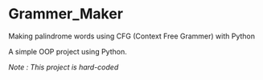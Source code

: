 # Grammer_Maker
Making palindrome words using CFG (Context Free Grammer) with Python

A simple OOP project using Python.

*Note : This project is hard-coded*
